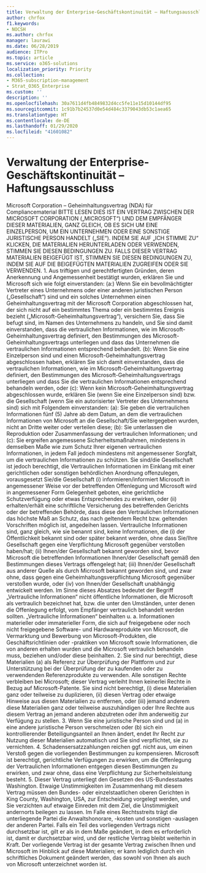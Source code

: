 ```yaml
---
title: Verwaltung der Enterprise-Geschäftskontinuität – Haftungsausschluss
author: chrfox
f1.keywords:
- NOCSH
ms.author: chrfox
manager: laurawi
ms.date: 06/28/2019
audience: ITPro
ms.topic: article
ms.service: o365-solutions
localization_priority: Priority
ms.collection:
- M365-subscription-management
- Strat_O365_Enterprise
ms.custom: ''
description: ''
ms.openlocfilehash: 30a7611d4fb4849832d4cc5fe11e15d10144df95
ms.sourcegitcommit: 1c91b7b24537d0e54d484c3379043db53c1aea65
ms.translationtype: HT
ms.contentlocale: de-DE
ms.lasthandoff: 01/29/2020
ms.locfileid: "41601082"
---
```

# <a name="enterprise-business-continuity-management-legal-disclaimer"></a>Verwaltung der Enterprise-Geschäftskontinuität – Haftungsausschluss

Microsoft Corporation – Geheimhaltungsvertrag (NDA) für Compliancematerial   BITTE LESEN DIES IST EIN VERTRAG ZWISCHEN DER MICROSOFT CORPORATION („MICROSOFT“) UND DEM EMPFÄNGER DIESER MATERIALIEN, GANZ GLEICH, OB ES SICH UM EINE EINZELPERSON, UM EIN UNTERNEHMEN ODER EINE SONSTIGE JURISTISCHE PERSON HANDELT („SIE“). INDEM SIE AUF „ICH STIMME ZU“ KLICKEN, DIE MATERIALIEN HERUNTERLADEN ODER VERWENDEN, STIMMEN SIE DIESEN BEDINGUNGEN ZU. FALLS DIESER VERTRAG MATERIALIEN BEIGEFÜGT IST, STIMMEN SIE DIESEN BEDINGUNGEN ZU, INDEM SIE AUF DIE BEIGEFÜGTEN MATERIALIEN ZUGREIFEN ODER SIE VERWENDEN. 1. Aus triftigen und gerechtfertigten Gründen, deren Anerkennung und Angemessenheit bestätigt wurden, erklären Sie und Microsoft sich wie folgt einverstanden: (a:) Wenn Sie ein bevollmächtigter Vertreter eines Unternehmens oder einer anderen juristischen Person („Gesellschaft“) sind und ein solches Unternehmen einen Geheimhaltungsvertrag mit der Microsoft Corporation abgeschlossen hat, der sich nicht auf ein bestimmtes Thema oder ein bestimmtes Ereignis bezieht („Microsoft-Geheimhaltungsvertrag“), versichern Sie, dass Sie befugt sind, im Namen des Unternehmens zu handeln, und Sie sind damit einverstanden, dass die vertraulichen Informationen, wie im Microsoft-Geheimhaltungsvertrag definiert, den Bestimmungen des Microsoft-Geheimhaltungsvertrags unterliegen und dass das Unternehmen die vertraulichen Informationen entsprechend behandelt. (b): Wenn Sie eine Einzelperson sind und einen Microsoft-Geheimhaltungsvertrag abgeschlossen haben, erklären Sie sich damit einverstanden, dass die vertraulichen Informationen, wie im Microsoft-Geheimhaltungsvertrag definiert, den Bestimmungen des Microsoft-Geheimhaltungsvertrags unterliegen und dass Sie die vertraulichen Informationen entsprechend behandeln werden, oder (c): Wenn kein Microsoft-Geheimhaltungsvertrag abgeschlossen wurde, erklären Sie (wenn Sie eine Einzelperson sind) bzw. die Gesellschaft (wenn Sie ein autorisierter Vertreter des Unternehmens sind) sich mit Folgendem einverstanden: (a): Sie geben die vertraulichen Informationen fünf (5) Jahre ab dem Datum, an dem die vertraulichen Informationen von Microsoft an die Gesellschaft/Sie weitergegeben wurden, nicht an Dritte weiter oder verteilen diese; (b): Sie unterlassen die Reproduktion oder Zusammenfassung der vertraulichen Informationen; und (c): Sie ergreifen angemessene Sicherheitsmaßnahmen, mindestens in demselben Maße wie zum Schutz Ihrer eigenen vertraulichen Informationen, in jedem Fall jedoch mindestens mit angemessener Sorgfalt, um die vertraulichen Informationen zu schützen. Sie sind/die Gesellschaft ist jedoch berechtigt, die Vertraulichen Informationen im Einklang mit einer gerichtlichen oder sonstigen behördlichen Anordnung offenzulegen, vorausgesetzt Sie/die Gesellschaft (i) informieren/informiert Microsoft in angemessener Weise vor der betreffenden Offenlegung und Microsoft wird in angemessener Form Gelegenheit geboten, eine gerichtliche Schutzverfügung oder etwas Entsprechendes zu erwirken, oder (ii) erhalten/erhält eine schriftliche Versicherung des betreffenden Gerichts oder der betreffenden Behörde, dass diese den Vertraulichen Informationen das höchste Maß an Schutz, das nach geltendem Recht bzw. geltenden Vorschriften möglich ist, angedeihen lassen. Vertrauliche Informationen sind, ganz gleich, wie sie benannt sind, keine Informationen, die (i) der Öffentlichkeit bekannt sind oder später bekannt werden, ohne dass Sie/Ihre Gesellschaft gegen eine Verpflichtung Microsoft gegenüber verstoßen haben/hat; (ii) Ihnen/der Gesellschaft bekannt geworden sind, bevor Microsoft die betreffenden Informationen Ihnen/der Gesellschaft gemäß den Bestimmungen dieses Vertrags offengelegt hat; (iii) Ihnen/der Gesellschaft aus anderer Quelle als durch Microsoft bekannt geworden sind, und zwar ohne, dass gegen eine Geheimhaltungsverpflichtung Microsoft gegenüber verstoßen wurde, oder (iv) von Ihnen/der Gesellschaft unabhängig entwickelt werden. Im Sinne dieses Absatzes bedeutet der Begriff „Vertrauliche Informationen“ nicht öffentliche Informationen, die Microsoft als vertraulich bezeichnet hat, bzw. die unter den Umständen, unter denen die Offenlegung erfolgt, vom Empfänger vertraulich behandelt werden sollten. „Vertrauliche Informationen“ beinhalten u. a. Informationen materieller oder immaterieller Form, die sich auf freigegebene oder noch nicht freigegebene Software- und Hardwareprodukte von Microsoft, die Vermarktung und Bewerbung von Microsoft-Produkten, die Geschäftsrichtlinien oder -praktiken von Microsoft sowie Informationen, die von anderen erhalten wurden und die Microsoft vertraulich behandeln muss, beziehen und/oder diese beinhalten. 2. Sie sind nur berechtigt, diese Materialien (a) als Referenz zur Überprüfung der Plattform und zur Unterstützung bei der Überprüfung der zu kaufenden oder zu verwendenden Referenzprodukte zu verwenden. Alle sonstigen Rechte verbleiben bei Microsoft; dieser Vertrag verleiht Ihnen keinerlei Rechte in Bezug auf Microsoft-Patente. Sie sind nicht berechtigt, (i) diese Materialien ganz oder teilweise zu duplizieren, (ii) diesen Vertrag oder etwaige Hinweise aus diesen Materialien zu entfernen, oder (iii) jemand anderem diese Materialien ganz oder teilweise auszuhändigen oder Ihre Rechte aus diesem Vertrag an jemand anderen abzutreten oder ihm anderweitig zur Verfügung zu stellen. 3. Wenn Sie eine juristische  Person sind und (a) in eine andere juristische Person verschmelzen oder (b) sich ein kontrollierender Beteiligungsanteil an Ihnen ändert, endet Ihr Recht zur Nutzung dieser Materialien automatisch und Sie sind verpflichtet, sie zu vernichten. 4.  Schadensersatzzahlungen reichen ggf. nicht aus, um einen Verstoß gegen die vorliegenden Bestimmungen zu kompensieren.  Microsoft ist berechtigt, gerichtliche Verfügungen zu erwirken, um die Offenlegung der Vertraulichen Informationen entgegen diesen Bestimmungen zu erwirken, und zwar ohne, dass eine Verpflichtung zur Sicherheitsleistung besteht.  5. Dieser Vertrag unterliegt den Gesetzen des US-Bundesstaates Washington. Etwaige Unstimmigkeiten im Zusammenhang mit diesem Vertrag müssen den Bundes- oder einzelstaatlichen oberen Gerichten in King County, Washington, USA, zur Entscheidung vorgelegt werden, und Sie  verzichten auf etwaige Einreden mit dem Ziel,  die Unstimmigkeit andernorts beilegen zu lassen. Im Falle eines Rechtsstreits trägt die unterliegende Partei die Anwaltshonorare, -kosten und sonstigen -auslagen der anderen Partei. Falls ein Teil des vorliegenden Vertrags nicht durchsetzbar ist, gilt er als in dem Maße geändert, in dem es erforderlich ist, damit er durchsetzbar wird, und der restliche Vertrag bleibt weiterhin in Kraft. Der vorliegende Vertrag ist der gesamte Vertrag zwischen Ihnen und Microsoft im Hinblick auf diese Materialien; er kann lediglich durch ein schriftliches Dokument geändert werden, das sowohl von Ihnen als auch von Microsoft unterzeichnet worden ist.
